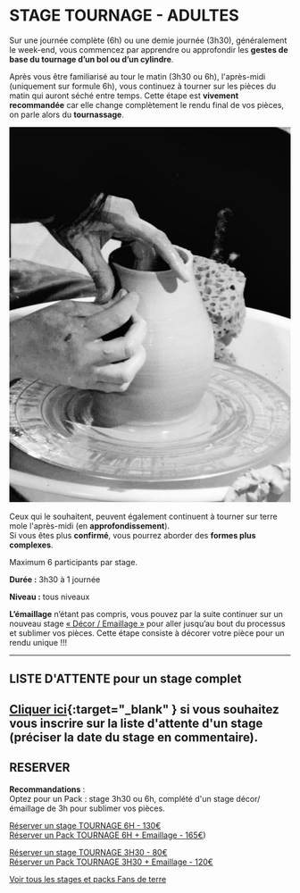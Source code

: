 # STAGE TOURNAGE - ADULTES  

Sur une journée complète (6h) ou une demie journée (3h30), généralement le week-end, vous commencez par apprendre ou approfondir les **gestes de base du tournage d’un bol ou d’un cylindre**.  
  
Après vous être familiarisé au tour le matin (3h30 ou 6h), l'après-midi (uniquement sur formule 6h), vous continuez à tourner sur les pièces du matin qui auront séché entre temps. Cette étape est **vivement recommandée** car elle change complètement le rendu final de vos pièces, on parle alors du **tournassage**. 

<img src="/images/tournage-poterie-vase_fans-de-terre.jpeg" class="image-stage">  

Ceux qui le souhaitent, peuvent également continuent à tourner sur terre mole l'après-midi (en **approfondissement**).  
Si vous êtes plus **confirmé**, vous pourrez aborder des **formes plus complexes**.  
  
Maximum 6 participants par stage.  

**Durée :** 3h30 à 1 journée

**Niveau :** tous niveaux  

**L’émaillage** n’étant pas compris, vous pouvez par la suite continuer sur un nouveau stage [« Décor / Emaillage »](emaillage_adultes) pour aller jusqu’au bout du processus et sublimer vos pièces. Cette étape consiste à décorer votre pièce pour un rendu unique !!!      



---
## LISTE D'ATTENTE pour un stage complet
[Cliquer ici](https://docs.google.com/forms/d/e/1FAIpQLScDnAGxa7UlusJ0sVcahW_FnYDXCc4BQsAE5W8vGXzb9_z4pg/viewform?entry.1318731939&entry.625861564&entry.1682638982&entry.1661862399&entry.635975601){:target="_blank" }       si vous souhaitez vous inscrire sur la liste d'attente d'un stage (préciser la date du stage en commentaire).    
---

 
## RESERVER  
**Recommandations** :   
Optez pour un Pack : stage 3h30 ou 6h, complété d'un stage décor/émaillage de 3h pour sublimer vos pièces.  

[Réserver un stage TOURNAGE 6H - 130€](https://Fansdeterre.as.me/Tournage6H)  
[Réserver un Pack TOURNAGE 6H + Emaillage - 165€](https://app.acuityscheduling.com/catalog.php?owner=35942538&action=addCart&clear=1&id=1989001))  

[Réserver un stage TOURNAGE 3H30 - 80€](https://Fansdeterre.as.me/touram)  
[Réserver un Pack TOURNAGE 3H30 + Emaillage - 120€](https://app.acuityscheduling.com/catalog.php?owner=35942538&action=addCart&clear=1&id=1989002)    

[Voir tous les stages et packs Fans de terre](https://Fansdeterre.as.me/)   


